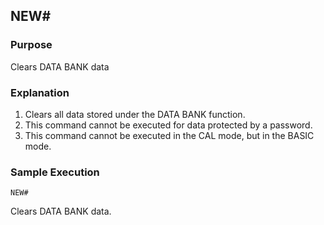 ## NEW#

### Purpose
Clears DATA BANK data

### Explanation
1. Clears all data stored under the DATA BANK function.
2. This command cannot be executed for data protected by a password.
3. This command cannot be executed in the CAL mode, but in the BASIC mode.

### Sample Execution
```basic
NEW#
```

Clears DATA BANK data.